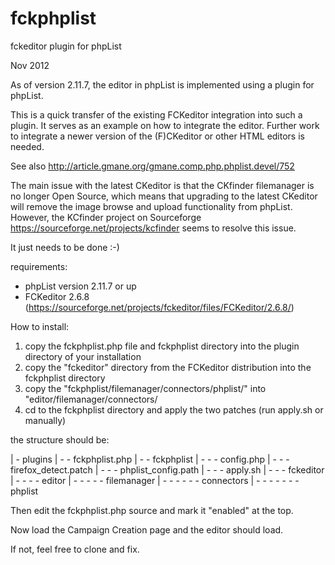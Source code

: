 fckphplist
==========

fckeditor plugin for phpList

Nov 2012

As of version 2.11.7, the editor in phpList is implemented using a plugin for phpList.

This is a quick transfer of the existing FCKeditor integration into such a plugin. It serves as an 
example on how to integrate the editor. Further work to integrate a newer version of the (F)CKeditor
or other HTML editors is needed. 

See also http://article.gmane.org/gmane.comp.php.phplist.devel/752

The main issue with the latest CKeditor is that the CKfinder filemanager is no longer Open Source,
which means that upgrading to the latest CKeditor will remove the image browse and upload functionality
from phpList. However, the KCfinder project on Sourceforge https://sourceforge.net/projects/kcfinder
seems to resolve this issue.

It just needs to be done :-)

requirements:

- phpList version 2.11.7 or up
- FCKeditor 2.6.8 (https://sourceforge.net/projects/fckeditor/files/FCKeditor/2.6.8/)

How to install:

1. copy the fckphplist.php file and fckphplist directory into the plugin directory of your installation
2. copy the "fckeditor" directory from the FCKeditor distribution into the fckphplist directory
3. copy the "fckphplist/filemanager/connectors/phplist/" into "editor/filemanager/connectors/
4. cd to the fckphplist directory and apply the two patches (run apply.sh or manually)

the structure should be:

| - plugins
| - - fckphplist.php
| - - fckphplist
| - - - config.php
| - - - firefox_detect.patch
| - - - phplist_config.path
| - - - apply.sh
| - - - fckeditor
| - - - - editor
| - - - - - filemanager
| - - - - - - connectors
| - - - - - - - phplist

Then edit the fckphplist.php source and mark it "enabled" at the top.

Now load the Campaign Creation page and the editor should load.

If not, feel free to clone and fix.



